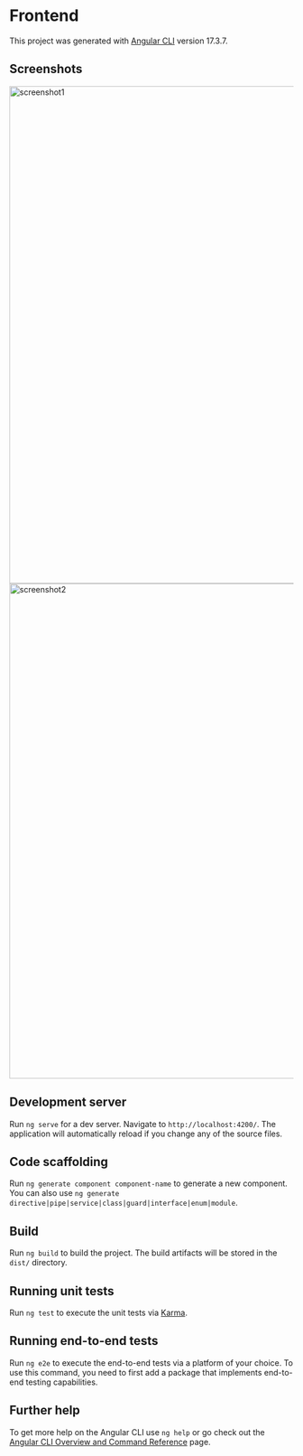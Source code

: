 # Frontend

This project was generated with [Angular CLI](https://github.com/angular/angular-cli) version 17.3.7.

## Screenshots

<img width="1911" height="881" alt="screenshot1" src="https://github.com/user-attachments/assets/7f3dc3ee-10a0-4fa4-8992-0b377f2ee898" />
<img width="1900" height="877" alt="screenshot2" src="https://github.com/user-attachments/assets/3458e39b-4acc-4397-aac4-b54b2b536e72" />



## Development server

Run `ng serve` for a dev server. Navigate to `http://localhost:4200/`. The application will automatically reload if you change any of the source files.

## Code scaffolding

Run `ng generate component component-name` to generate a new component. You can also use `ng generate directive|pipe|service|class|guard|interface|enum|module`.

## Build

Run `ng build` to build the project. The build artifacts will be stored in the `dist/` directory.

## Running unit tests

Run `ng test` to execute the unit tests via [Karma](https://karma-runner.github.io).

## Running end-to-end tests

Run `ng e2e` to execute the end-to-end tests via a platform of your choice. To use this command, you need to first add a package that implements end-to-end testing capabilities.

## Further help

To get more help on the Angular CLI use `ng help` or go check out the [Angular CLI Overview and Command Reference](https://angular.io/cli) page.
